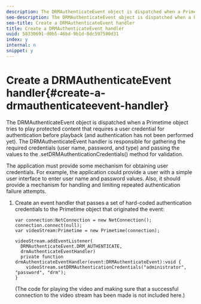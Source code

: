 ```yaml
---
description: The DRMAuthenticateEvent object is dispatched when a Primetime object tries to play protected content that requires a user credential for authentication before playback (and authentication has not been performed yet). The DRMAuthenticateEvent handler is responsible for gathering the required credentials (user name, password, and type) and passing the values to the .setDRMAuthenticationCredentials() method for validation.
seo-description: The DRMAuthenticateEvent object is dispatched when a Primetime object tries to play protected content that requires a user credential for authentication before playback (and authentication has not been performed yet). The DRMAuthenticateEvent handler is responsible for gathering the required credentials (user name, password, and type) and passing the values to the .setDRMAuthenticationCredentials() method for validation.
seo-title: Create a DRMAuthenticateEvent handler
title: Create a DRMAuthenticateEvent handler
uuid: 58330691-d0b5-46bd-9b1d-8dc597580d31
index: y
internal: n
snippet: y
---
```


# Create a DRMAuthenticateEvent handler{#create-a-drmauthenticateevent-handler}

The DRMAuthenticateEvent object is dispatched when a Primetime object tries to play protected content that requires a user credential for authentication before playback (and authentication has not been performed yet). The DRMAuthenticateEvent handler is responsible for gathering the required credentials (user name, password, and type) and passing the values to the .setDRMAuthenticationCredentials() method for validation.

 The application must provide some mechanism for obtaining user credentials. For example, the application could provide a user with a simple user interface to enter user name and password values. Also, it should provide a mechanism for handling and limiting repeated authentication failure attempts. 
1. Create an event handler that passes a set of hard-coded authentication credentials to the Primetime object that originated the event:

   ```
   var connection:NetConnection = new NetConnection();  
   connection.connect(null);  
   var videoStream:Primetime = new Primetime(connection);  
    
   videoStream.addEventListener( 
     DRMAuthenticateEvent.DRM_AUTHENTICATE,  
     drmAuthenticateEventHandler)  
     private function drmAuthenticateEventHandler(event:DRMAuthenticateEvent):void {  
       videoStream.setDRMAuthenticationCredentials("administrator", "password", "drm");  
   } 
   ```

   (The code for playing the video and making sure that a successful connection to the video stream has been made is not included here.)
